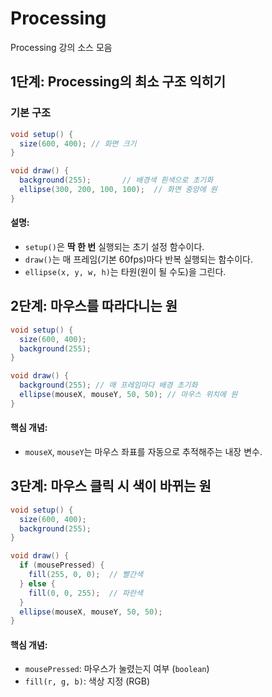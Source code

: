 # Processing
Processing 강의 소스 모음

## 1단계: Processing의 최소 구조 익히기

### 기본 구조

```java
void setup() {
  size(600, 400); // 화면 크기
}

void draw() {
  background(255);       // 배경색 흰색으로 초기화
  ellipse(300, 200, 100, 100);  // 화면 중앙에 원
}
```

#### 설명:

* `setup()`은 **딱 한 번** 실행되는 초기 설정 함수이다.
* `draw()`는 매 프레임(기본 60fps)마다 반복 실행되는 함수이다.
* `ellipse(x, y, w, h)`는 타원(원이 될 수도)을 그린다.


## 2단계: 마우스를 따라다니는 원

```java
void setup() {
  size(600, 400);
  background(255);
}

void draw() {
  background(255); // 매 프레임마다 배경 초기화
  ellipse(mouseX, mouseY, 50, 50); // 마우스 위치에 원
}
```

#### 핵심 개념:

* `mouseX`, `mouseY`는 마우스 좌표를 자동으로 추적해주는 내장 변수.


## 3단계: 마우스 클릭 시 색이 바뀌는 원

```java
void setup() {
  size(600, 400);
  background(255);
}

void draw() {
  if (mousePressed) {
    fill(255, 0, 0);  // 빨간색
  } else {
    fill(0, 0, 255);  // 파란색
  }
  ellipse(mouseX, mouseY, 50, 50);
}
```

#### 핵심 개념:

* `mousePressed`: 마우스가 눌렸는지 여부 (`boolean`)
* `fill(r, g, b)`: 색상 지정 (RGB)

